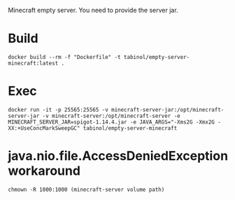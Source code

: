 Minecraft empty server. You need to provide the server jar.

# Build
`docker build --rm -f "Dockerfile" -t tabinol/empty-server-minecraft:latest .` 

# Exec
`docker run -it -p 25565:25565 -v minecraft-server-jar:/opt/minecraft-server-jar -v minecraft-server:/opt/minecraft-server -e MINECRAFT_SERVER_JAR=spigot-1.14.4.jar -e JAVA_ARGS="-Xms2G -Xmx2G -XX:+UseConcMarkSweepGC" tabinol/empty-server-minecraft`

# java.nio.file.AccessDeniedException workaround
`chmown -R 1000:1000 (minecraft-server volume path)`
